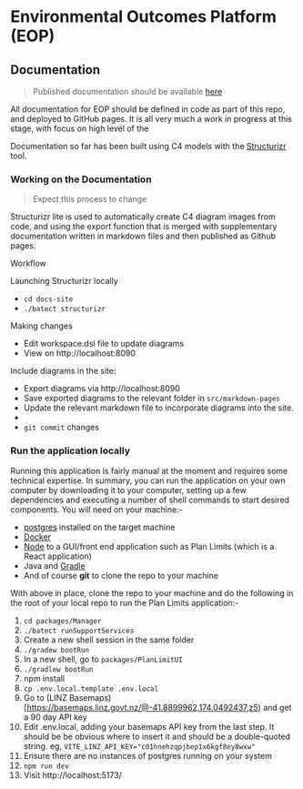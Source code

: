 # Environmental Outcomes Platform (EOP)

## Documentation

> Published documentation should be available [here](https://greater-wellington-regional-council.github.io/Environmental-Outcomes-Platform/)

All documentation for EOP should be defined in code as part of this repo, and deployed to GitHub pages. It is all very much a work in progress at this stage, with focus on high level of the 

Documentation so far has been built using C4 models with the [Structurizr](https://structurizr.com/) tool. 

### Working on the Documentation

> Expect this process to change

Structurizr lite is used to automatically create C4 diagram images from code, and using the export function that is merged with supplementary documentation written in markdown files and then published as Github pages.

Workflow

Launching Structurizr locally

* `cd docs-site`
* `./batect structurizr`

Making changes

* Edit workspace.dsl file to update diagrams
* View on http://localhost:8090

Include diagrams in the site:

* Export diagrams via http://localhost:8090
* Save exported diagrams to the relevant folder in `src/markdown-pages`
* Update the relevant markdown file to incorporate diagrams into the site.
* 
* `git commit` changes

### Run the application locally

Running this application is fairly manual at the moment and requires some technical expertise.  In summary, you can run the application on your own computer by downloading it to your computer, setting up a few dependencies and executing a number of shell commands to start desired components. You will need on your machine:-
* [postgres](https://www.postgresql.org/download/) installed on the target machine
* [Docker](https://docs.docker.com/get-docker/)
* [Node](https://nodejs.org/en/download/) to a GUI/front end application such as Plan Limits (which is a React application)
* Java and [Gradle](https://gradle.org/install/)
* And of course **git** to clone the repo to your machine

With above in place, clone the repo to your machine and do the following in the root of your local repo to run the Plan Limits application:-
1. `cd packages/Manager`
2. `./batect runSupportServices`
3. Create a new shell session in the same folder
4. `./gradew bootRun`
5. In a new shell, go to `packages/PlanLimitUI`
2. `./gradlew bootRun`
3. npm install
4. `cp .env.local.template .env.local`
5. Go to (LINZ Basemaps)[https://basemaps.linz.govt.nz/@-41.8899962,174.0492437,z5) and get a 90 day API key
6. Edit .env.local, adding your basemaps API key from the last step.  It should be be obvious where to insert it and should be a double-quoted string.
    eg, `VITE_LINZ_API_KEY="c01hnehzqpjbep1x6kgf8ey8wxw"`
7. Ensure there are no instances of postgres running on your system
8. `npm run dev`
9. Visit http://localhost:5173/
